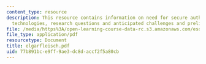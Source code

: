 ```yaml
---
content_type: resource
description: This resource contains information on need for secure authentication
  technologies, research questions and anticipated challenges and preliminary results.
file: /media/https%3A/open-learning-course-data-rc.s3.amazonaws.com/esd-290-special-topics-in-supply-chain-management-spring-2005/77b891bce9ff9ae3dc8daccf2f5a80cb_elgarfleisch.pdf
file_type: application/pdf
resourcetype: Document
title: elgarfleisch.pdf
uid: 77b891bc-e9ff-9ae3-dc8d-accf2f5a80cb
---
```

